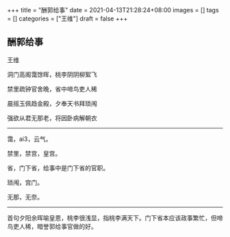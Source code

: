 +++
title = "酬郭给事"
date = 2021-04-13T21:28:24+08:00
images = []
tags = []
categories = ["王维"]
draft = false
+++

## 酬郭给事

王维

洞门高阁霭馀晖，桃李阴阴柳絮飞

禁里疏钟官舍晚，省中啼鸟吏人稀

晨摇玉佩趋金殿，夕奉天书拜琐闱

强欲从君无那老，将因卧病解朝衣

---

霭，ai3，云气。

禁里，禁宫，皇宫。

省，门下省，给事中是门下省的官职。

琐闱，宫门。

无那，无奈。

---

首句夕阳余晖喻皇恩，桃李很浅显，指桃李满天下。门下省本应该政事繁忙，但啼鸟吏人稀，暗誉郭给事官做的好。